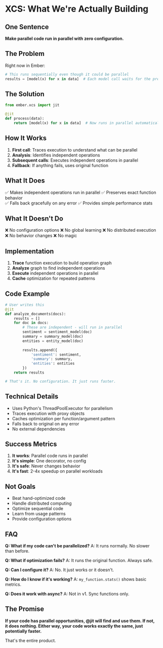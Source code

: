 # XCS: What We're Actually Building

## One Sentence

**Make parallel code run in parallel with zero configuration.**

## The Problem

Right now in Ember:
```python
# This runs sequentially even though it could be parallel
results = [model(x) for x in data]  # Each model call waits for the previous one
```

## The Solution

```python
from ember.xcs import jit

@jit
def process(data):
    return [model(x) for x in data]  # Now runs in parallel automatically
```

## How It Works

1. **First call**: Traces execution to understand what can be parallel
2. **Analysis**: Identifies independent operations
3. **Subsequent calls**: Executes independent operations in parallel
4. **Fallback**: If anything fails, uses original function

## What It Does

✅ Makes independent operations run in parallel
✅ Preserves exact function behavior  
✅ Falls back gracefully on any error
✅ Provides simple performance stats

## What It Doesn't Do

❌ No configuration options
❌ No global learning
❌ No distributed execution  
❌ No behavior changes
❌ No magic

## Implementation

1. **Trace** function execution to build operation graph
2. **Analyze** graph to find independent operations
3. **Execute** independent operations in parallel
4. **Cache** optimization for repeated patterns

## Code Example

```python
# User writes this
@jit
def analyze_documents(docs):
    results = []
    for doc in docs:
        # These are independent - will run in parallel
        sentiment = sentiment_model(doc)
        summary = summary_model(doc)
        entities = entity_model(doc)
        
        results.append({
            'sentiment': sentiment,
            'summary': summary,
            'entities': entities
        })
    return results

# That's it. No configuration. It just runs faster.
```

## Technical Details

- Uses Python's ThreadPoolExecutor for parallelism
- Traces execution with proxy objects
- Caches optimization per function/argument pattern
- Falls back to original on any error
- No external dependencies

## Success Metrics

1. **It works**: Parallel code runs in parallel
2. **It's simple**: One decorator, no config
3. **It's safe**: Never changes behavior
4. **It's fast**: 2-4x speedup on parallel workloads

## Not Goals

- Beat hand-optimized code
- Handle distributed computing
- Optimize sequential code
- Learn from usage patterns
- Provide configuration options

## FAQ

**Q: What if my code can't be parallelized?**
A: It runs normally. No slower than before.

**Q: What if optimization fails?**
A: It runs the original function. Always safe.

**Q: Can I configure it?**
A: No. It just works or it doesn't.

**Q: How do I know if it's working?**
A: `my_function.stats()` shows basic metrics.

**Q: Does it work with async?**
A: Not in v1. Sync functions only.

## The Promise

**If your code has parallel opportunities, @jit will find and use them. If not, it does nothing. Either way, your code works exactly the same, just potentially faster.**

That's the entire product.